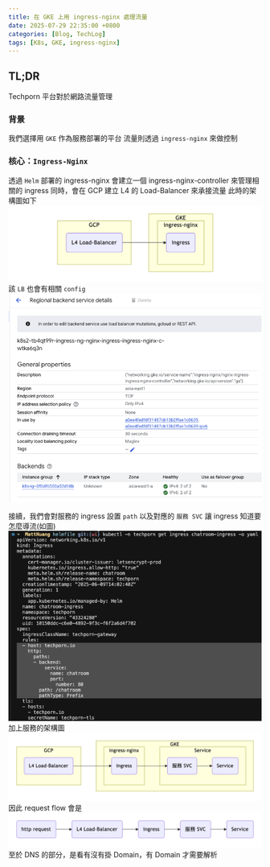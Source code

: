 ```yaml
---
title: 在 GKE 上用 ingress-nginx 處理流量
date: 2025-07-29 22:35:00 +0800
categories: [Blog, TechLog]
tags: [K8s, GKE, ingress-nginx]
---
```


## TL;DR
Techporn 平台對於網路流量管理

### 背景
我們選擇用 `GKE` 作為服務部署的平台
流量則透過 `ingress-nginx` 來做控制

### 核心：`Ingress-Nginx`
透過 `Helm` 部署的 ingress-nginx 會建立一個 ingress-nginx-controller 來管理相關的 ingress
同時，會在 GCP 建立 L4 的 Load-Balancer 來承接流量
此時的架構圖如下
![graph-1](../assets/post/GKE-ingress-nginx/graph-1.png)
該 `LB` 也會有相關 `config`
![LB](../assets/post/GKE-ingress-nginx/LB-config.png)

接續，我們會對服務的 ingress 設置 `path` 以及對應的 `服務 SVC`
讓 ingress 知道要怎麼導流(如圖)
![ingress_config](../assets/post/GKE-ingress-nginx/ingress-config.png)
加上服務的架構圖
![graph-2](../assets/post/GKE-ingress-nginx/graph-2.png)
因此 request flow 會是
![graph-3](../assets/post/GKE-ingress-nginx/graph-3.png)
至於 DNS 的部分，是看有沒有掛 Domain，有 Domain 才需要解析
